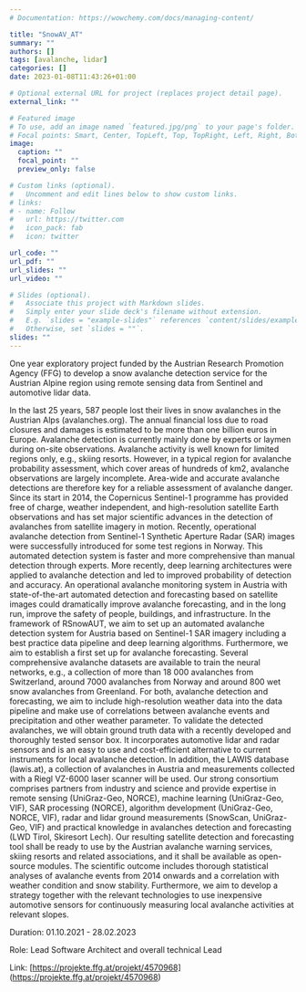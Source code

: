 ```yaml
---
# Documentation: https://wowchemy.com/docs/managing-content/

title: "SnowAV_AT"
summary: ""
authors: []
tags: [avalanche, lidar]
categories: []
date: 2023-01-08T11:43:26+01:00

# Optional external URL for project (replaces project detail page).
external_link: ""

# Featured image
# To use, add an image named `featured.jpg/png` to your page's folder.
# Focal points: Smart, Center, TopLeft, Top, TopRight, Left, Right, BottomLeft, Bottom, BottomRight.
image:
  caption: ""
  focal_point: ""
  preview_only: false

# Custom links (optional).
#   Uncomment and edit lines below to show custom links.
# links:
# - name: Follow
#   url: https://twitter.com
#   icon_pack: fab
#   icon: twitter

url_code: ""
url_pdf: ""
url_slides: ""
url_video: ""

# Slides (optional).
#   Associate this project with Markdown slides.
#   Simply enter your slide deck's filename without extension.
#   E.g. `slides = "example-slides"` references `content/slides/example-slides.md`.
#   Otherwise, set `slides = ""`.
slides: ""
---
```


One year exploratory project funded by the Austrian Research Promotion Agency (FFG) to develop a snow avalanche detection service for the Austrian Alpine region using remote sensing data from Sentinel and automotive lidar data.


In the last 25 years, 587 people lost their lives in snow avalanches in the Austrian Alps (avalanches.org). The annual financial loss due to road closures and damages is estimated to be more than one billion euros in Europe. Avalanche detection is currently mainly done by experts or laymen during on-site observations. Avalanche activity is well known for limited regions only, e.g., skiing resorts. However, in a typical region for avalanche probability assessment, which cover areas of hundreds of km2, avalanche observations are largely incomplete. Area-wide and accurate avalanche detections are therefore key for a reliable assessment of avalanche danger. Since its start in 2014, the Copernicus Sentinel-1 programme has provided free of charge, weather independent, and high-resolution satellite Earth observations and has set major scientific advances in the detection of avalanches from satellite imagery in motion. Recently, operational avalanche detection from Sentinel-1 Synthetic Aperture Radar (SAR) images were successfully introduced for some test regions in Norway. This automated detection system is faster and more comprehensive than manual detection through experts. More recently, deep learning architectures were applied to avalanche detection and led to improved probability of detection and accuracy. An operational avalanche monitoring system in Austria with state-of-the-art automated detection and forecasting based on satellite images could dramatically improve avalanche forecasting, and in the long run, improve the safety of people, buildings, and infrastructure.
In the framework of RSnowAUT, we aim to set up an automated avalanche detection system for Austria based on Sentinel-1 SAR imagery including a best practice data pipeline and deep learning algorithms. Furthermore, we aim to establish a first set up for avalanche forecasting. Several comprehensive avalanche datasets are available to train the neural networks, e.g., a collection of more than 18 000 avalanches from Switzerland, around 7000 avalanches from Norway and around 800 wet snow avalanches from Greenland. For both, avalanche detection and forecasting, we aim to include high-resolution weather data into the data pipeline and make use of correlations between avalanche events and precipitation and other weather parameter. To validate the detected avalanches, we will obtain ground truth data with a recently developed and thoroughly tested sensor box. It incorporates automotive lidar and radar sensors and is an easy to use and cost-efficient alternative to current instruments for local avalanche detection. In addition, the LAWIS database (lawis.at), a collection of avalanches in Austria and measurements collected with a Riegl VZ-6000 laser scanner will be used.
Our strong consortium comprises partners from industry and science and provide expertise in remote sensing (UniGraz-Geo, NORCE), machine learning (UniGraz-Geo, VIF), SAR processing (NORCE), algorithm development (UniGraz-Geo, NORCE, VIF), radar and lidar ground measurements (SnowScan, UniGraz-Geo, VIF) and practical knowledge in avalanches detection and forecasting (LWD Tirol, Skiresort Lech). Our resulting satellite detection and forecasting tool shall be ready to use by the Austrian avalanche warning services, skiing resorts and related associations, and it shall be available as open-source modules. The scientific outcome includes thorough statistical analyses of avalanche events from 2014 onwards and a correlation with weather condition and snow stability. Furthermore, we aim to develop a strategy together with the relevant technologies to use inexpensive automotive sensors for continuously measuring local avalanche activities at relevant slopes.

Duration: 01.10.2021 - 28.02.2023

Role: Lead Software Architect and overall technical Lead

Link: [https://projekte.ffg.at/projekt/4570968] (https://projekte.ffg.at/projekt/4570968)